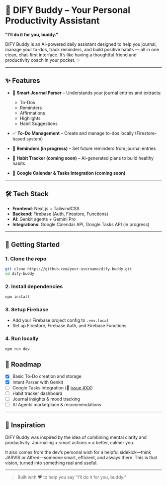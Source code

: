 # 🤖 DIFY Buddy – Your Personal Productivity Assistant

**"I'll do it for you, buddy."**

DIFY Buddy is an AI-powered daily assistant designed to help you journal, manage your to-dos, track reminders, and build positive habits — all in one clean, chat-first interface. It’s like having a thoughtful friend and productivity coach in your pocket. ✨

---

## ✨ Features

- 📝 **Smart Journal Parser** – Understands your journal entries and extracts:
  - To-Dos
  - Reminders
  - Affirmations
  - Highlights
  - Habit Suggestions

- ✅ **To-Do Management** – Create and manage to-dos locally (Firestore-based system)

- 🔔 **Reminders (in progress)** – Set future reminders from journal entries

- 🧠 **Habit Tracker (coming soon)** – AI-generated plans to build healthy habits

- 📅 **Google Calendar & Tasks Integration (coming soon)**

---

## 🛠️ Tech Stack

- **Frontend**: Next.js + TailwindCSS  
- **Backend**: Firebase (Auth, Firestore, Functions)  
- **AI**: Genkit agents + Gemini Pro  
- **Integrations**: Google Calendar API, Google Tasks API (in progress)

---

## 🚀 Getting Started

### 1. Clone the repo

```bash
git clone https://github.com/your-username/dify-buddy.git
cd dify-buddy
```

### 2. Install dependencies

```bash
npm install
```

### 3. Setup Firebase

- Add your Firebase project config to `.env.local`
- Set up Firestore, Firebase Auth, and Firebase Functions

### 4. Run locally

```bash
npm run dev
```

## 👮‍ Roadmap

- [x] Basic To-Do creation and storage
- [x] Intent Parser with Genkit
- [ ] Google Tasks integration (🔗 [issue #XX](link))
- [ ] Habit tracker dashboard
- [ ] Journal insights & mood tracking
- [ ] AI Agents marketplace & recommendations

---

## 🧠 Inspiration

DIFY Buddy was inspired by the idea of combining mental clarity and productivity. Journaling + smart actions = a better, calmer you.

It also comes from the dev’s personal wish for a helpful sidekick—think JARVIS or Alfred—someone smart, efficient, and always there. This is that vision, turned into something real and useful.

---

> Built with ❤️ to help you say “I’ll do it for you, buddy.”
